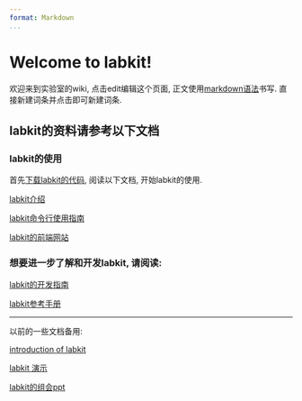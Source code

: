 ```yaml
---
format: Markdown
...
```


# Welcome to labkit!

欢迎来到实验室的wiki, 点击edit编辑这个页面, 正文使用[markdown语法]()书写. 直接新建词条并点击即可新建词条.


## labkit的资料请参考以下文档

### labkit的使用
首先[下载labkit的代码](https://github.com/lhrkkk/labkit), 阅读以下文档, 开始labkit的使用.

[labkit介绍]()

[labkit命令行使用指南]()

[labkit的前端网站](http://localhost:3450)  

### 想要进一步了解和开发labkit, 请阅读:

[labkit的开发指南]()

[labkit参考手册](http://labkit.readthedocs.io/en/latest/index.html)

----

以前的一些文档备用:

[introduction of labkit]()

[labkit 演示]()

[labkit的组会ppt](smb://210.45.66.90/)
